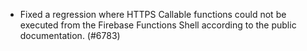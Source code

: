 - Fixed a regression where HTTPS Callable functions could not be executed from the Firebase Functions Shell according to the public documentation. (#6783)